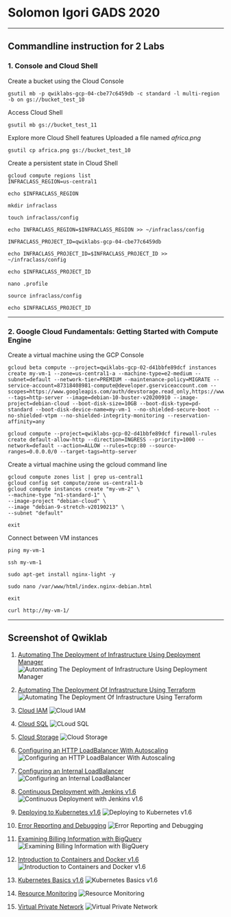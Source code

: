 # Solomon Igori GADS 2020
***
## Commandline instruction for 2 Labs
### 1. Console and Cloud Shell
  
Create a bucket using the Cloud Console
```
gsutil mb -p qwiklabs-gcp-04-cbe77c6459db -c standard -l multi-region -b on gs://bucket_test_10
```

Access Cloud Shell
```  
gsutil mb gs://bucket_test_11
```

Explore more Cloud Shell features
Uploaded a file named _africa.png_  
```
gsutil cp africa.png gs://bucket_test_10
```

Create a persistent state in Cloud Shell  
```
gcloud compute regions list  
INFRACLASS_REGION=us-central1  

echo $INFRACLASS_REGION

mkdir infraclass

touch infraclass/config

echo INFRACLASS_REGION=$INFRACLASS_REGION >> ~/infraclass/config

INFRACLASS_PROJECT_ID=qwiklabs-gcp-04-cbe77c6459db

echo INFRACLASS_PROJECT_ID=$INFRACLASS_PROJECT_ID >> ~/infraclass/config

echo $INFRACLASS_PROJECT_ID

nano .profile

source infraclass/config

echo $INFRACLASS_PROJECT_ID
```
***
### 2. Google Cloud Fundamentals: Getting Started with Compute Engine
Create a virtual machine using the GCP Console
```
gcloud beta compute --project=qwiklabs-gcp-02-d41bbfe89dcf instances create my-vm-1 --zone=us-central1-a --machine-type=e2-medium --subnet=default --network-tier=PREMIUM --maintenance-policy=MIGRATE --service-account=87318408981-compute@developer.gserviceaccount.com --scopes=https://www.googleapis.com/auth/devstorage.read_only,https://www.googleapis.com/auth/logging.write,https://www.googleapis.com/auth/monitoring.write,https://www.googleapis.com/auth/servicecontrol,https://www.googleapis.com/auth/service.management.readonly,https://www.googleapis.com/auth/trace.append --tags=http-server --image=debian-10-buster-v20200910 --image-project=debian-cloud --boot-disk-size=10GB --boot-disk-type=pd-standard --boot-disk-device-name=my-vm-1 --no-shielded-secure-boot --no-shielded-vtpm --no-shielded-integrity-monitoring --reservation-affinity=any

gcloud compute --project=qwiklabs-gcp-02-d41bbfe89dcf firewall-rules create default-allow-http --direction=INGRESS --priority=1000 --network=default --action=ALLOW --rules=tcp:80 --source-ranges=0.0.0.0/0 --target-tags=http-server
```

Create a virtual machine using the gcloud command line
```
gcloud compute zones list | grep us-central1  
gcloud config set compute/zone us-central1-b  
gcloud compute instances create "my-vm-2" \
--machine-type "n1-standard-1" \
--image-project "debian-cloud" \
--image "debian-9-stretch-v20190213" \
--subnet "default"  

exit
```

Connect between VM instances
```
ping my-vm-1  

ssh my-vm-1  

sudo apt-get install nginx-light -y  

sudo nano /var/www/html/index.nginx-debian.html  

exit

curl http://my-vm-1/
```
***
## Screenshot of Qwiklab
1. [Automating The Deployment of Infrastructure Using Deployment Manager](./Qwiklabs/AutomatingTheDeploymentOfInfrastructureUsingDeploymentManager.png) 
![Automating The Deployment of Infrastructure Using Deployment Manager](./Qwiklabs/AutomatingTheDeploymentOfInfrastructureUsingDeploymentManager.png)

2. [Automating The Deployment Of Infrastructure Using Terraform](./Qwiklabs/AutomatingTheDeploymentOfInfrastructureUsingTerraform.png)
![Automating The Deployment Of Infrastructure Using Terraform](./Qwiklabs/AutomatingTheDeploymentOfInfrastructureUsingTerraform.png)

3. [Cloud IAM](./Qwiklabs/CloudIAM.png)
![Cloud IAM](./Qwiklabs/CloudIAM.png)

4. [Cloud SQL](./Qwiklabs/cloudSQL.png)
![CLoud SQL](./Qwiklabs/cloudSQL.png)

5. [Cloud Storage](./Qwiklabs/CloudStorage.png)
![Cloud Storage](./Qwiklabs/CloudStorage.png)

6. [Configuring an HTTP LoadBalancer With Autoscaling](./Qwiklabs/ConfiguringAnHTTPLoadBalancerWithAutoscaling.png)
![Configuring an HTTP LoadBalancer With Autoscaling](./Qwiklabs/ConfiguringAnHTTPLoadBalancerWithAutoscaling.png)

7. [Configuring an Internal LoadBalancer](./Qwiklabs/ConfiguringAnInternalLoadBalancer.png)
![Configuring an Internal LoadBalancer](./Qwiklabs/ConfiguringAnInternalLoadBalancer.png)

8. [Continuous Deployment with Jenkins v1.6](./Qwiklabs/ContinuousDeploymentWithJenkinsV1.6.png)
![Continuous Deployment with Jenkins v1.6](./Qwiklabs/ContinuousDeploymentWithJenkinsV1.6.png)

9. [Deploying to Kubernetes v1.6](./Qwiklabs/DeployingToKubernetesV1.6.png)
![Deploying to Kubernetes v1.6](./Qwiklabs/DeployingToKubernetesV1.6.png)

10. [Error Reporting and Debugging](./Qwiklabs/errorReportingAndDebugging.png)
![Error Reporting and Debugging](./Qwiklabs/errorReportingAndDebugging.png)

11. [Examining Billing Information with BigQuery](./Qwiklabs/examiningBillingInformationWithBigQuery.png)
![Examining Billing Information with BigQuery](./Qwiklabs/examiningBillingInformationWithBigQuery.png)

12. [Introduction to Containers and Docker v1.6](./Qwiklabs/IntroductionToContainersAndDockerv1.6.png)
![Introduction to Containers and Docker v1.6](./Qwiklabs/IntroductionToContainersAndDockerv1.6.png)

13. [Kubernetes Basics v1.6](./Qwiklabs/KubernetesBasicsV1.6.png)
![Kubernetes Basics v1.6](./Qwiklabs/KubernetesBasicsV1.6.png)

14. [Resource Monitoring](./Qwiklabs/resourceMonitoring.png)
![Resource Monitoring](./Qwiklabs/resourceMonitoring.png)

15. [Virtual Private Network](./Qwiklabs/VirtualPrivateNetwork.png)
![Virtual Private Network](./Qwiklabs/VirtualPrivateNetwork.png)
